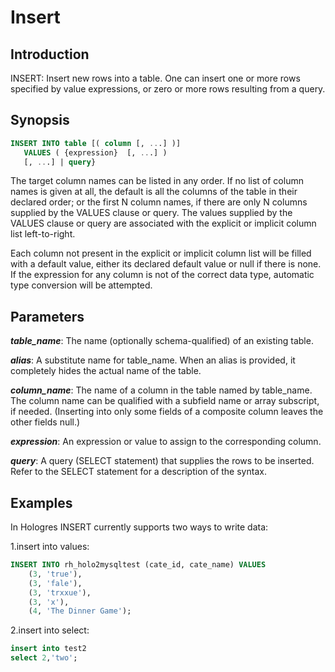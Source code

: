 # Insert

## Introduction

INSERT: Insert new rows into a table. One can insert one or more rows specified by value expressions, or zero or more rows resulting from a query.

## Synopsis

```sql
INSERT INTO table [( column [, ...] )]
   VALUES ( {expression}  [, ...] ) 
   [, ...] | query}
```

The target column names can be listed in any order. If no list of column names is given at all, the default is all the columns of the table in their declared order; or the first N column names, if there are only N columns supplied by the VALUES clause or query. The values supplied by the VALUES clause or query are associated with the explicit or implicit column list left-to-right.

Each column not present in the explicit or implicit column list will be filled with a default value, either its declared default value or null if there is none. If the expression for any column is not of the correct data type, automatic type conversion will be attempted.

## Parameters

_**table_name**_: The name (optionally schema-qualified) of an existing table.

_**alias**_: A substitute name for table_name. When an alias is provided, it completely hides the actual name of the table.

_**column_name**_: The name of a column in the table named by table_name. The column name can be qualified with a subfield name or array subscript, if needed. (Inserting into only some fields of a composite column leaves the other fields null.)

_**expression**_: An expression or value to assign to the corresponding column.

_**query**_: A query (SELECT statement) that supplies the rows to be inserted. Refer to the SELECT statement for a description of the syntax.

## Examples

In Hologres INSERT currently supports two ways to write data:

1.insert into values:

```sql
INSERT INTO rh_holo2mysqltest (cate_id, cate_name) VALUES
    (3, 'true'),
    (3, 'fale'),
    (3, 'trxxue'),
    (3, 'x'),
    (4, 'The Dinner Game');
```

2.insert into select:

```sql
insert into test2
select 2,'two';
```


